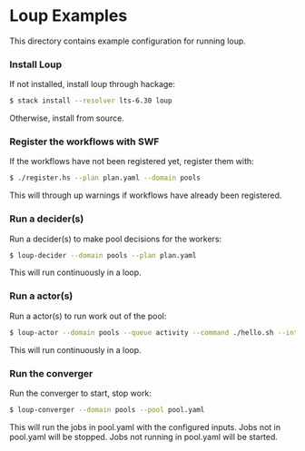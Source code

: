 # Loup Examples

This directory contains example configuration for running loup.

### Install Loup

If not installed, install loup through hackage:

```bash
$ stack install --resolver lts-6.30 loup
```

Otherwise, install from source.

### Register the workflows with SWF

If the workflows have not been registered yet, register them with:

```bash
$ ./register.hs --plan plan.yaml --domain pools
```

This will through up warnings if workflows have already been registered.

### Run a decider(s)

Run a decider(s) to make pool decisions for the workers:

```bash
$ loup-decider --domain pools --plan plan.yaml
```

This will run continuously in a loop.

### Run a actor(s)

Run a actor(s) to run work out of the pool:

```bash
$ loup-actor --domain pools --queue activity --command ./hello.sh --interval 5
```

This will run continuously in a loop.

### Run the converger

Run the converger to start, stop work:

```bash
$ loup-converger --domain pools --pool pool.yaml 
```

This will run the jobs in pool.yaml with the configured inputs. Jobs not in
pool.yaml will be stopped. Jobs not running in pool.yaml will be started.
